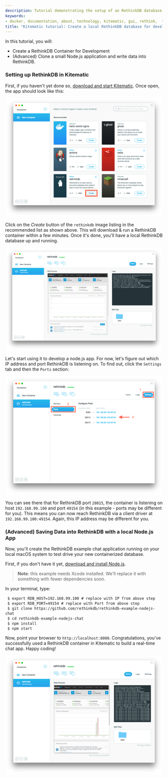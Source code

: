 ```yaml
---
description: Tutorial demonstrating the setup of an RethinkDB database for development
keywords:
- docker, documentation, about, technology, kitematic, gui, rethink,  tutorial
title: "Kitematic tutorial: Create a local RethinkDB database for development"
---
```


In this tutorial, you will:

- Create a RethinkDB Container for Development
- (Advanced) Clone a small Node.js application and write data into RethinkDB.

### Setting up RethinkDB in Kitematic

First, if you haven't yet done so, [download and start
Kitematic](index.md). Once open, the app should look like
this:

![Rethink create button](images/rethink-create.png)

Click on the _Create_ button of the `rethinkdb` image listing in the recommended
list as shown above. This will download & run a RethinkDB container within a few
minutes. Once it's done, you'll have a local RethinkDB database up and running.

![Rethink container](images/rethink-container.png)

Let's start using it to develop a node.js app. For now, let's figure out which
IP address and port RethinkDB is listening on. To find out, click the `Settings`
tab and then the `Ports` section:

![Rethink create button](images/rethink-ports.png)

You can see there that for RethinkDB port `28015`, the container is listening on
host `192.168.99.100` and port `49154` (in this example - ports may be different
for you). This means you can now reach RethinkDB via a client driver at
`192.168.99.100:49154`. Again, this IP address may be different for you.

### (Advanced) Saving Data into RethinkDB with a local Node.js App

Now, you'll create the RethinkDB example chat application running on your local
macOS system to test drive your new containerized database.

First, if you don't have it yet, [download and install
Node.js](http://nodejs.org/).

> **Note**: this example needs Xcode installed. We'll replace it with something
> with fewer dependencies soon.

In your terminal, type:

     $ export RDB_HOST=192.168.99.100 # replace with IP from above step
     $ export RDB_PORT=49154 # replace with Port from above step
     $ git clone https://github.com/rethinkdb/rethinkdb-example-nodejs-chat
     $ cd rethinkdb-example-nodejs-chat
     $ npm install
     $ npm start

Now, point your browser to `http://localhost:8000`. Congratulations, you've
successfully used a RethinkDB container in Kitematic to build a real-time chat
app. Happy coding!

![Rethink app preview](images/rethinkdb-preview.png)
